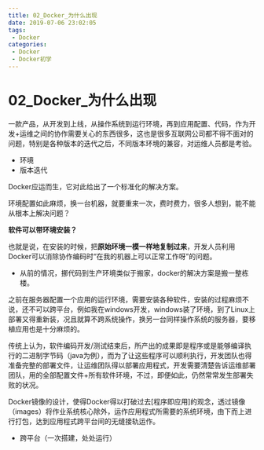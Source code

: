 ```yaml
---
title: 02_Docker_为什么出现
date: 2019-07-06 23:02:05
tags: 
 - Docker
categories:
 - Docker
 - Docker初学
---
```


# 02_Docker_为什么出现

一款产品，从开发到上线，从操作系统到运行环境，再到应用配置、代码，作为开发+运维之间的协作需要关心的东西很多，这也是很多互联网公司都不得不面对的问题，特别是各种版本的迭代之后，不同版本环境的兼容，对运维人员都是考验。

- 环境
- 版本迭代

Docker应运而生，它对此给出了一个标准化的解决方案。

环境配置如此麻烦，换一台机器，就要重来一次，费时费力，很多人想到，能不能从根本上解决问题？

**软件可以带环境安装？**

也就是说，在安装的时候，把**原始环境一模一样地复制过来**，开发人员利用Docker可以消除协作编码时“在我的机器上可以正常工作呀”的问题。

- 从前的情况，挪代码到生产环境类似于搬家，docker的解决方案是搬一整栋楼。



之前在服务器配置一个应用的运行环境，需要安装各种软件，安装的过程麻烦不说，还不可以跨平台，例如我在windows开发，windows装了环境，到了Linux上部署又得重新装，况且就算不跨系统操作，换另一台同样操作系统的服务器，要移植应用也是十分麻烦的。

传统上认为，软件编码开发/测试结束后，所产出的成果即是程序或是能够编译执行的二进制字节码（java为例），而为了让这些程序可以顺利执行，开发团队也得准备完整的部署文件，让运维团队得以部署应用程式，开发需要清楚告诉运维部署团队，用的全部配置文件+所有软件环境，不过，即便如此，仍然常常发生部署失败的状况。

Docker镜像的设计，使得Docker得以打破过去[程序即应用]的观念，透过镜像（images）将作业系统核心除外，运作应用程式所需要的系统环境，由下而上进行打包，达到应用程式跨平台间的无缝接轨运作。

- 跨平台（一次搭建，处处运行）

